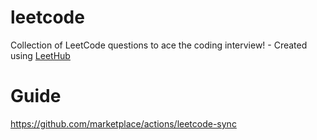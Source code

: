 # leetcode
Collection of LeetCode questions to ace the coding interview! - Created using [LeetHub](https://github.com/QasimWani/LeetHub)

# Guide
https://github.com/marketplace/actions/leetcode-sync
